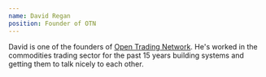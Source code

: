 ```yaml
---
name: David Regan
position: Founder of OTN
---
```

David is one of the founders of [Open Trading Network](https://opentrading.net). He's worked in the commodities trading sector for the past 15 years building systems and getting them to talk nicely to each other.